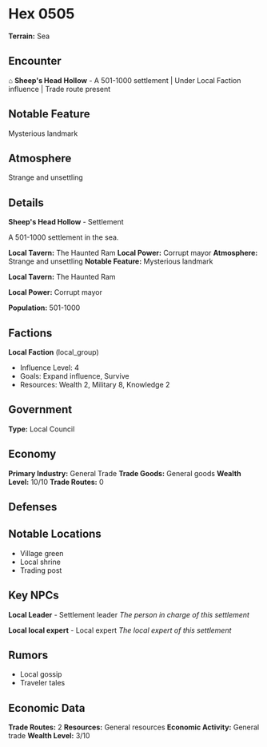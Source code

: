 # Hex 0505

**Terrain:** Sea

## Encounter
⌂ **Sheep's Head Hollow** - A 501-1000 settlement | Under Local Faction influence | Trade route present

## Notable Feature
Mysterious landmark

## Atmosphere
Strange and unsettling

## Details
**Sheep's Head Hollow** - Settlement

A 501-1000 settlement in the sea.

**Local Tavern:** The Haunted Ram
**Local Power:** Corrupt mayor
**Atmosphere:** Strange and unsettling
**Notable Feature:** Mysterious landmark

**Local Tavern:** The Haunted Ram

**Local Power:** Corrupt mayor

**Population:** 501-1000

## Factions
**Local Faction** (local_group)
- Influence Level: 4
- Goals: Expand influence, Survive
- Resources: Wealth 2, Military 8, Knowledge 2

## Government
**Type:** Local Council

## Economy
**Primary Industry:** General Trade
**Trade Goods:** General goods
**Wealth Level:** 10/10
**Trade Routes:** 0

## Defenses

## Notable Locations
- Village green
- Local shrine
- Trading post

## Key NPCs
**Local Leader** - Settlement leader
*The person in charge of this settlement*

**Local local expert** - Local expert
*The local expert of this settlement*

## Rumors
- Local gossip
- Traveler tales

## Economic Data
**Trade Routes:** 2
**Resources:** General resources
**Economic Activity:** General trade
**Wealth Level:** 3/10
